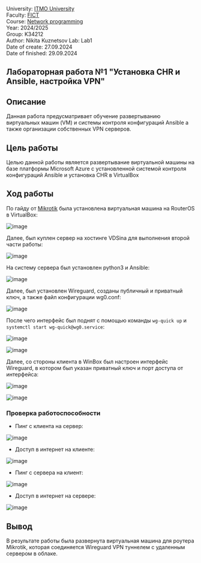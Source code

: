 University: [ITMO University](https://itmo.ru/ru/)  
Faculty: [FICT](https://fict.itmo.ru)  
Course: [Network programming](https://github.com/itmo-ict-faculty/network-programming)  
Year: 2024/2025  
Group: K34212  
Author: Nikita Kuznetsov
Lab: Lab1  
Date of create: 27.09.2024  
Date of finished: 29.09.2024  

## Лабораторная работа №1 "Установка CHR и Ansible, настройка VPN"

## Описание 
Данная работа предусматривает обучение развертыванию виртуальных машин (VM) и системы контроля конфигураций Ansible а также организации собственных VPN серверов.

## Цель работы
Целью данной работы является развертывание виртуальной машины на базе платформы Microsoft Azure с установленной системой контроля конфигураций Ansible и установка CHR в VirtualBox

## Ход работы
По гайду от [Mikrotik](https://wiki.mikrotik.com/wiki/Manual:CHR_VirtualBox_installation) была установлена виртуальная машина на RouterOS в VirtualBox:

![image](https://github.com/user-attachments/assets/56208be9-fad4-4e97-9cee-f113c2fc160c)

Далее, был куплен сервер на хостинге VDSina для выполнения второй части работы:

![image](https://github.com/user-attachments/assets/8d6fc7ff-30be-4063-a7f5-96688cd975db)

На систему сервера был установлен python3 и Ansible:

![image](https://github.com/user-attachments/assets/5ca50693-24a4-421a-af10-8bd82ff6c24d)

Далее, был установлен Wireguard, созданы публичный и приватный ключ, а также файл конфигурации wg0.conf:

![image](https://github.com/user-attachments/assets/8c0ed7f7-a37d-49d3-bcbc-d28961d6430a)


После чего интерфейс был поднят с помощью команды `wg-quick up` и `systemctl start wg-quick@wg0.service`:

![image](https://github.com/user-attachments/assets/8ca248bd-1144-4a65-94db-37309ae64042)

![image](https://github.com/user-attachments/assets/c6e64de3-d0a4-47b0-afdf-57ad094319dc)


Далее, со стороны клиента в WinBox был настроен интерфейс Wireguard, в котором был указан приватный ключ и порт доступа от интерфейса:

![image](https://github.com/user-attachments/assets/c21cd687-b2ba-4e64-9c52-9175f6e80f2f)

![image](https://github.com/user-attachments/assets/0ee0685a-1400-40ef-add2-33cc20a2b0e9)

### Проверка работоспособности

- Пинг с клиента на сервер:

![image](https://github.com/user-attachments/assets/5edb7c9d-547d-4498-8953-058f1f7e0ec9)

- Доступ в интернет на клиенте:

![image](https://github.com/user-attachments/assets/d475919c-1eb4-4d71-bb8b-d291c74a1b22)


- Пинг с сервера на клиент:

![image](https://github.com/user-attachments/assets/fd51671c-8a90-4c7a-8569-fb5a3d014aea)

- Доступ в интернет на сервере:

![image](https://github.com/user-attachments/assets/dc5d453c-4004-46c9-b7ca-a0ef92a4d0dc)


## Вывод

В результате работы была развернута виртуальная машина для роутера Mikrotik, которая соединяется Wireguard VPN туннелем с удаленным сервером в облаке.
